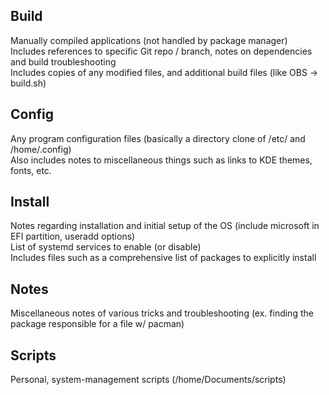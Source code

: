 ## Build
Manually compiled applications (not handled by package manager)  
Includes references to specific Git repo / branch, notes on dependencies and build troubleshooting  
Includes copies of any modified files, and additional build files (like OBS -> build.sh)  
  
## Config
Any program configuration files (basically a directory clone of /etc/ and /home/.config)  
Also includes notes to miscellaneous things such as links to KDE themes, fonts, etc.  
  
## Install
Notes regarding installation and initial setup of the OS (include microsoft in EFI partition, useradd options)  
List of systemd services to enable (or disable)  
Includes files such as a comprehensive list of packages to explicitly install  
  
## Notes
Miscellaneous notes of various tricks and troubleshooting (ex. finding the package responsible for a file w/ pacman)  
  
## Scripts
Personal, system-management scripts (/home/Documents/scripts)  
